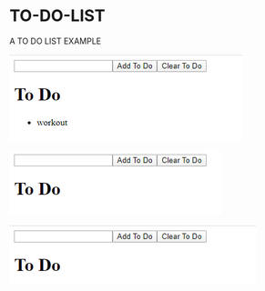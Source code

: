 # TO-DO-LIST
A TO DO LIST EXAMPLE


<p><img src ="add to do.png" /> </p>

<p><img src = "clear to do.png" /> </p>

<p><img src = "main todo.png" /> </p>
